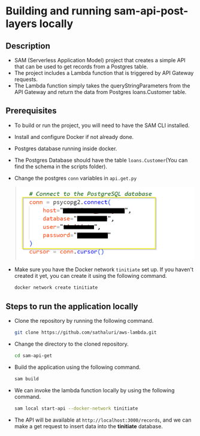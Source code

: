 # Building and running sam-api-post-layers locally

## Description

* SAM (Serverless Application Model) project that creates a simple API that can be used to get records from a Postgres table. 
* The project includes a Lambda function that is triggered by API Gateway requests. 
* The Lambda function simply takes the queryStringParameters from the API Gateway and return the data from Postgres loans.Customer table.

## Prerequisites

* To build or run the project, you will need to have the SAM CLI installed. 

* Install and configure Docker if not already done.

* Postgres database running inside docker.

* The Postgres Database should have the table `loans.Customer`(You can find the schema in the scripts folder).

* Change the postgres `conn` variables in `api.get.py`

  ![template](/images/sam-api-get/image-1.png)
  
* Make sure you have the Docker network `tinitiate` set up. If you haven't created it yet, you can create it using the following command.

  ```bash
  docker network create tinitiate
  ```

## Steps to run the application locally

* Clone the repository by running the following command.

  ```bash
  git clone https://github.com/sathaluri/aws-lambda.git
  ```

* Change the directory to the cloned repository.

  ```bash
  cd sam-api-get
  ```

* Build the application using the following command.

  ```bash
  sam build
  ```

 * We can invoke the lambda function locally by using the following command.

   ```bash
   sam local start-api --docker-network tinitiate
   ```

* The API will be available at `http://localhost:3000/records`, and we can make a get request to insert data into the **tinitiate** database.
